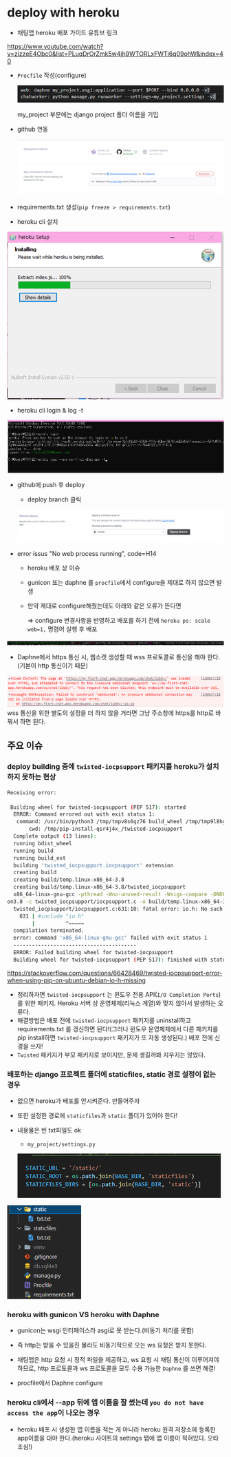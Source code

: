 # deploy with heroku

- 채팅앱 heroku 배포 가이드 유튜브 링크

https://www.youtube.com/watch?v=zizzeE4Obc0&list=PLuqDrOrZmk5w4jh9WTORLxFWTi6q09ohW&index=40

- `Procfile` 작성(configure)

  ![image-20211215000339600](deploy_with_Heroku.assets/image-20211215000339600.png)

  my_project 부분에는 django project 폴더 이름을 기입



- github 연동

  ![image-20211215000048455](deploy_with_Heroku.assets/image-20211215000048455.png)

- requirements.txt 생성(`pip freeze > requirements.txt`)



- heroku cli 설치

![image-20211209024353145](deploy.assets/image-20211209024353145.png)



- heroku cli login & log -t

![image-20211209025339398](deploy.assets/image-20211209025339398.png)

- github에 push 후 deploy

  - deploy branch 클릭

  ![image-20211215000458710](deploy_with_Heroku.assets/image-20211215000458710.png)



- error issus "No web process running", code=H14

  - heroku 배포 상 이슈

  - gunicon 또는 daphne 를 `procfile`에서 configure을 제대로 하지 않으면 발생

  - 만약 제대로 configure해줬는데도 아래와 같은 오류가 뜬다면

    => configure 변경사항을 반영하고 배포를 하기 전에 `heroku ps: scale web=1,` 명령어 실행 후 배포

![image-20211209040631731](deploy.assets/image-20211209040631731.png)



- Daphne에서 https 통신 시, 웹소캣 생성할 때 wss 프로토콜로 통신을 해야 한다.(기본이 http 통신이기 때문)

![image-20211209041023134](deploy.assets/image-20211209041023134.png)wss 통신을 위한 별도의 설정을 더 하지 않을 거라면 그냥 주소창에 https를 http로 바꿔서 하면 된다.



## 주요 이슈

### deploy building 중에 `twisted-iocpsupport` 패키지를 heroku가 설치하지 못하는 현상

```bash
Receiving error:

 Building wheel for twisted-iocpsupport (PEP 517): started
  ERROR: Command errored out with exit status 1:
   command: /usr/bin/python3 /tmp/tmpv8s6qz76 build_wheel /tmp/tmp9l8hgcva
       cwd: /tmp/pip-install-qsr4j4x_/twisted-iocpsupport
  Complete output (13 lines):
  running bdist_wheel
  running build
  running build_ext
  building 'twisted_iocpsupport.iocpsupport' extension
  creating build
  creating build/temp.linux-x86_64-3.8
  creating build/temp.linux-x86_64-3.8/twisted_iocpsupport
  x86_64-linux-gnu-gcc -pthread -Wno-unused-result -Wsign-compare -DNDEBUG -g -fwrapv -O2 -Wall -g -fstack-protector-strong -Wformat -Werror=format-security -g -fwrapv -O2 -g -fstack-protector-strong -Wformat -Werror=format-security -Wdate-time -D_FORTIFY_SOURCE=2 -fPIC -Itwisted_iocpsupport -I/usr/include/pyth
on3.8 -c twisted_iocpsupport/iocpsupport.c -o build/temp.linux-x86_64-3.8/twisted_iocpsupport/iocpsupport.o
  twisted_iocpsupport/iocpsupport.c:631:10: fatal error: io.h: No such file or directory
    631 | #include "io.h"
        |          ^~~~~~
  compilation terminated.
  error: command 'x86_64-linux-gnu-gcc' failed with exit status 1
  ----------------------------------------
  ERROR: Failed building wheel for twisted-iocpsupport
  Building wheel for twisted-iocpsupport (PEP 517): finished with status 'error'

```

https://stackoverflow.com/questions/66428469/twisted-iocpsupport-error-when-using-pip-on-ubuntu-debian-io-h-missing

- 정리하자면 `twisted-iocpsupport` 는 윈도우 전용 API(`I/O Completion Ports`)를 위한 패키지. Heroku 서버 상 운영체제(리눅스 계열)와 맞지 않아서 발생하는 오류다. 
- 해결방법은 배포 전에 `twisted-iocpsupport` 패키지를 uninstall하고 requirements.txt 를 갱신하면 된다!(그러나 윈도우 운영체제에서 다른 패키지를 pip install하면 `twisted-iocpsupport` 패키지가 또 자동 생성된다.) 배포 전에 신경을 쓰자!
- `Twisted` 패키지가 부모 패키지로 보이지만, 문제 생길까봐 지우지는 않았다.



### 배포하는 django 프로젝트 폴더에 staticfiles, static 경로 설정이 없는 경우

- 없으면 heroku가 배포를 안시켜준다. 만들어주자

- 또한 설정한 경로에 `staticfiles`과 `static` 폴더가 있어야 한다!

- 내용물은 빈 txt파일도 ok

  - `my_project/settings.py`

  ![image-20211215000812704](deploy_with_Heroku.assets/image-20211215000812704.png)

![image-20211215000215615](deploy_with_Heroku.assets/image-20211215000215615.png)

### heroku with gunicon VS heroku with Daphne

- gunicon는 wsgi 인터페이스라 asgi로 못 받는다.(비동기 처리를 못함)
- 즉 http는 받을 수 있을진 몰라도  비동기적으로 오는 ws 요청은 받지 못한다.
- 채팅앱은 http 요청 시 정적 파일을 제공하고, ws 요청 시 채팅 통신이 이루어져야 하므로, http 프로토콜과 ws 프로토콜을 모두 수용 가능한 `Daphne` 를 쓰면 해결!

- procfile에서 Daphne configure





### heroku cli에서 --app 뒤에 앱 이름을 잘 썼는데 `you do not have access the app`이 나오는 경우

- heroku 배포 시 생성한 앱 이름을 적는 게 아니라 heroku 원격 저장소에 등록한 app이름을 대야 한다.(heroku 사이트의 settings 탭에 앱 이름이 적혀있다. 오타 조심!)














